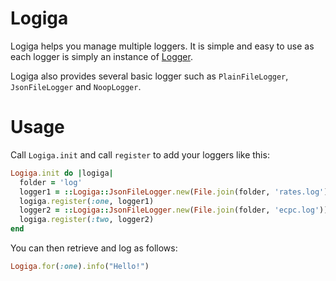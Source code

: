 Logiga
======

Logiga helps you manage multiple loggers.
It is simple and easy to use as each logger is simply an instance of [Logger](http://ruby-doc.org/stdlib-2.1.1/libdoc/logger/rdoc/Logger.html).

Logiga also provides several basic logger such as `PlainFileLogger`, `JsonFileLogger` and `NoopLogger`.

Usage
=====

Call `Logiga.init` and call `register` to add your loggers like this:

```ruby
Logiga.init do |logiga|
  folder = 'log'
  logger1 = ::Logiga::JsonFileLogger.new(File.join(folder, 'rates.log'))
  logiga.register(:one, logger1)
  logger2 = ::Logiga::JsonFileLogger.new(File.join(folder, 'ecpc.log'))
  logiga.register(:two, logger2)
end
```

You can then retrieve and log as follows:
```ruby
Logiga.for(:one).info("Hello!")
```
